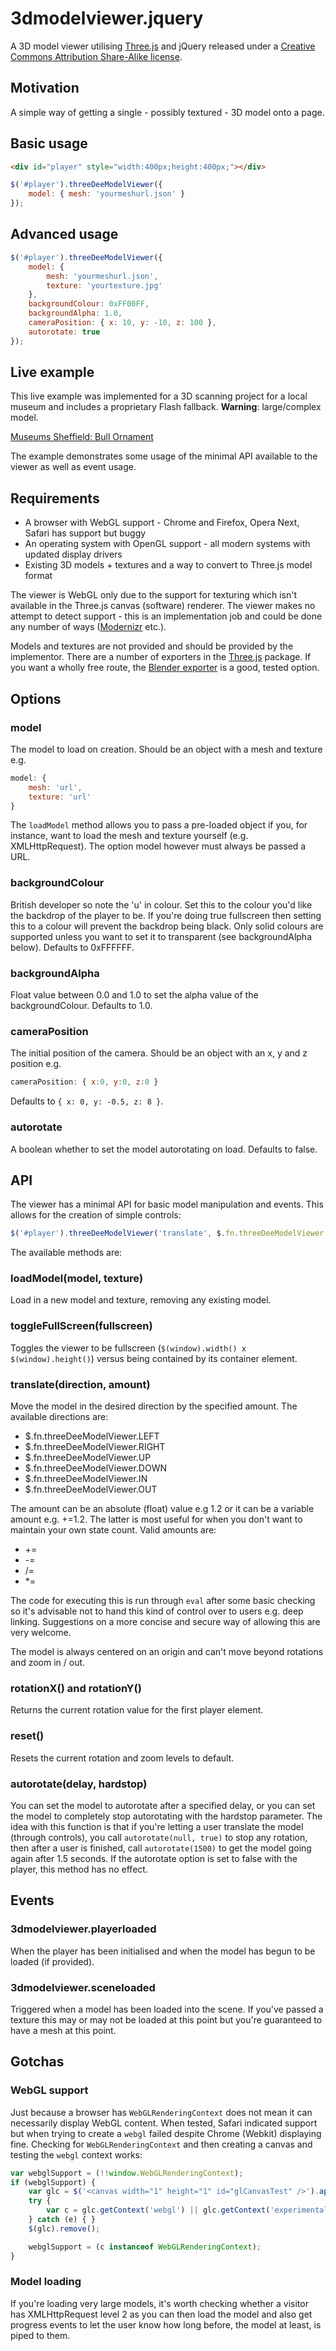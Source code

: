 # 3dmodelviewer.jquery

A 3D model viewer utilising [Three.js](http://github.com/mrdoob/three.js/) and jQuery released under a [Creative Commons Attribution Share-Alike license](http://creativecommons.org/licenses/by-sa/3.0/).

## Motivation

A simple way of getting a single - possibly textured - 3D model onto a page.

## Basic usage

```html
<div id="player" style="width:400px;height:400px;"></div>
```

```javascript
$('#player').threeDeeModelViewer({
	model: { mesh: 'yourmeshurl.json' }
});
```

## Advanced usage

```javascript
$('#player').threeDeeModelViewer({
	model: {
		mesh: 'yourmeshurl.json',
		texture: 'yourtexture.jpg'
	},
	backgroundColour: 0xFF00FF,
	backgroundAlpha: 1.0,
	cameraPosition: { x: 10, y: -10, z: 100 },
	autorotate: true
});
```

## Live example

This live example was implemented for a 3D scanning project for a local museum and includes a proprietary Flash fallback. __Warning__: large/complex model.

[Museums Sheffield: Bull Ornament](http://www.museums-sheffield.org.uk/collections/objects-in-3d/ornaments/bull-ornament)

The example demonstrates some usage of the minimal API available to the viewer as well as event usage.

## Requirements

* A browser with WebGL support - Chrome and Firefox, Opera Next, Safari has support but buggy
* An operating system with OpenGL support - all modern systems with updated display drivers
* Existing 3D models + textures and a way to convert to Three.js model format

The viewer is WebGL only due to the support for texturing which isn't available in the Three.js canvas (software) renderer. The viewer makes no attempt to detect support - this is an implementation job and could be done any number of ways ([Modernizr](http://www.modernizr.com/) etc.).

Models and textures are not provided and should be provided by the implementor. There are a number of exporters in the [Three.js](https://github.com/mrdoob/three.js/tree/master/utils/exporters) package. If you want a wholly free route, the [Blender exporter](https://github.com/mrdoob/three.js/tree/master/utils/exporters/blender) is a good, tested option.

## Options

### model

The model to load on creation. Should be an object with a mesh and texture e.g.

```javascript
model: {
	mesh: 'url',
	texture: 'url'
}
```

The ```loadModel``` method allows you to pass a pre-loaded object if you, for instance, want to load the mesh and texture yourself (e.g. XMLHttpRequest). The option model however must always be passed a URL.

### backgroundColour

British developer so note the 'u' in colour. Set this to the colour you'd like the backdrop of the player to be. If you're doing true fullscreen then setting this to a colour will prevent the backdrop being black. Only solid colours are supported unless you want to set it to transparent (see backgroundAlpha below). Defaults to 0xFFFFFF.

### backgroundAlpha

Float value between 0.0 and 1.0 to set the alpha value of the backgroundColour. Defaults to 1.0.

### cameraPosition

The initial position of the camera. Should be an object with an x, y and z position e.g.

```javascript
cameraPosition: { x:0, y:0, z:0 }
```

Defaults to ```{ x: 0, y: -0.5, z: 8 }```.

### autorotate

A boolean whether to set the model autorotating on load. Defaults to false.

## API

The viewer has a minimal API for basic model manipulation and events. This allows for the creation of simple controls:

```javascript
$('#player').threeDeeModelViewer('translate', $.fn.threeDeeModelViewer.UP, '+=0.07');
```

The available methods are:

### loadModel(model, texture)

Load in a new model and texture, removing any existing model.

### toggleFullScreen(fullscreen)

Toggles the viewer to be fullscreen (```$(window).width() x $(window).height()```) versus being contained by its container element.

### translate(direction, amount)

Move the model in the desired direction by the specified amount. The available directions are:

* $.fn.threeDeeModelViewer.LEFT
* $.fn.threeDeeModelViewer.RIGHT
* $.fn.threeDeeModelViewer.UP
* $.fn.threeDeeModelViewer.DOWN
* $.fn.threeDeeModelViewer.IN
* $.fn.threeDeeModelViewer.OUT

The amount can be an absolute (float) value e.g 1.2 or it can be a variable amount e.g. +=1.2. The latter is most useful for when you don't want to maintain your own state count. Valid amounts are:

* +=
* -=
* /=
* *=

The code for executing this is run through ```eval``` after some basic checking so it's advisable not to hand this kind of control over to users e.g. deep linking. Suggestions on a more concise and secure way of allowing this are very welcome.

The model is always centered on an origin and can't move beyond rotations and zoom in / out.

### rotationX() and rotationY()

Returns the current rotation value for the first player element.

### reset()

Resets the current rotation and zoom levels to default.

### autorotate(delay, hardstop)

You can set the model to autorotate after a specified delay, or you can set the model to completely stop autorotating with the hardstop parameter. The idea with this function is that if you're letting a user translate the model (through controls), you call ```autorotate(null, true)``` to stop any rotation, then after a user is finished, call ```autorotate(1500)``` to get the model going again after 1.5 seconds. If the autorotate option is set to false with the player, this method has no effect.

## Events

### 3dmodelviewer.playerloaded

When the player has been initialised and when the model has begun to be loaded (if provided).

### 3dmodelviewer.sceneloaded

Triggered when a model has been loaded into the scene. If you've passed a texture this may or may not be loaded at this point but you're guaranteed to have a mesh at this point.

## Gotchas

### WebGL support

Just because a browser has ```WebGLRenderingContext``` does not mean it can necessarily display WebGL content. When tested, Safari indicated support but when trying to create a ```webgl``` failed despite Chrome (Webkit) displaying fine. Checking for ```WebGLRenderingContext``` and then creating a canvas and testing the ```webgl``` context works:

```javascript
var webglSupport = (!!window.WebGLRenderingContext);
if (webglSupport) {
    var glc = $('<canvas width="1" height="1" id="glCanvasTest" />').appendTo('body')[0];
    try {
        var c = glc.getContext('webgl') || glc.getContext('experimental-webgl');
    } catch (e) { }
    $(glc).remove();

    webglSupport = (c instanceof WebGLRenderingContext);
}
```

### Model loading

If you're loading very large models, it's worth checking whether a visitor has XMLHttpRequest level 2 as you can then load the model and also get progress events to let the user know how long before, the model at least, is piped to them.
